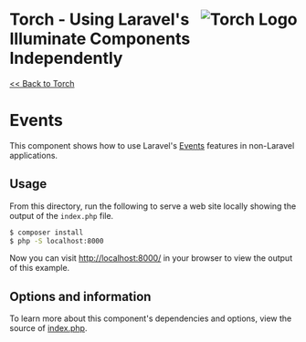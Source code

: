 # <img src="../../torch-logo.png" alt="Torch Logo" align="right">Torch - Using Laravel's Illuminate Components Independently

[&lt;&lt; Back to Torch](../../readme.md)

# Events

This component shows how to use Laravel's [Events](https://laravel.com/docs/7.x/events) features in non-Laravel applications.

## Usage
From this directory, run the following to serve a web site locally showing the output of the `index.php` file.

```bash
$ composer install
$ php -S localhost:8000
```

Now you can visit [http://localhost:8000/](http://localhost:8000/) in your browser to view the output of this example.

## Options and information

To learn more about this component's dependencies and options, view the source of [index.php](index.php).
